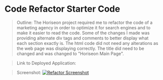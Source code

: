 # Code Refactor Starter Code

> Outline: The Horiseon project required me to refactor the code of a marketing agency in order to optimize it for search engines and to make it easier to read the code.
Some of the changes I made was providing alternate div tags and comments to better display what each section exactly is. The html code did not need any alterations as the web page was displaying correctly. The title did need to be changed and was changed to "Horiseon Main Page".

> Link to Deployed Application: 

>Screenshot: 
    <a href= "![image](https://user-images.githubusercontent.com/107014078/174207604-eccfb88c-714d-45b6-901c-fd390d9bb8ca.png)">
    <img src= "C:\Users\Jonathan\Desktop\Horizeon-Main-Page\Screenshot.png" alt= "Refactor Screenshot">
    </a>